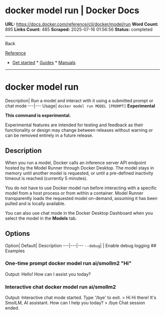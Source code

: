 # docker model run | Docker Docs

**URL:** https://docs.docker.com/reference/cli/docker/model/run
**Word Count:** 895
**Links Count:** 485
**Scraped:** 2025-07-16 01:56:56
**Status:** completed

---

Back

[Reference](https://docs.docker.com/reference/)

  * [Get started](https://docs.docker.com/get-started/)   * [Guides](https://docs.docker.com/guides/)   * [Manuals](https://docs.docker.com/manuals/)

* * *

# docker model run

Description| Run a model and interact with it using a submitted prompt or chat mode   ---|---   Usage| `docker model run MODEL [PROMPT]`      **Experimental**

**This command is experimental.**

Experimental features are intended for testing and feedback as their functionality or design may change between releases without warning or can be removed entirely in a future release.

## Description

When you run a model, Docker calls an inference server API endpoint hosted by the Model Runner through Docker Desktop. The model stays in memory until another model is requested, or until a pre-defined inactivity timeout is reached \(currently 5 minutes\).

You do not have to use Docker model run before interacting with a specific model from a host process or from within a container. Model Runner transparently loads the requested model on-demand, assuming it has been pulled and is locally available.

You can also use chat mode in the Docker Desktop Dashboard when you select the model in the **Models** tab.

## Options

Option| Default| Description   ---|---|---   `--debug`| | Enable debug logging      ## Examples

### One-time prompt               docker model run ai/smollm2 "Hi"     

Output:               Hello! How can I assist you today?     

### Interactive chat               docker model run ai/smollm2     

Output:               Interactive chat mode started. Type '/bye' to exit.     > Hi     Hi there! It's SmolLM, AI assistant. How can I help you today?     > /bye     Chat session ended.